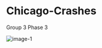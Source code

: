 # Chicago-Crashes
Group 3 Phase 3

![image-1](https://nacto.org/wp-content/uploads/2015/05/Dearborn-Before.jpg) <br />
